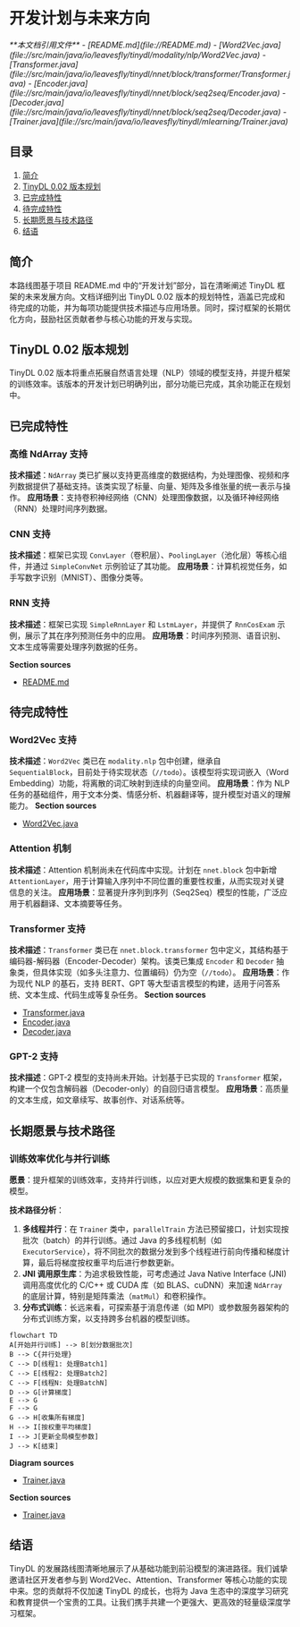 # 开发计划与未来方向

<cite>
**本文档引用文件**  
- [README.md](file://README.md)
- [Word2Vec.java](file://src/main/java/io/leavesfly/tinydl/modality/nlp/Word2Vec.java)
- [Transformer.java](file://src/main/java/io/leavesfly/tinydl/nnet/block/transformer/Transformer.java)
- [Encoder.java](file://src/main/java/io/leavesfly/tinydl/nnet/block/seq2seq/Encoder.java)
- [Decoder.java](file://src/main/java/io/leavesfly/tinydl/nnet/block/seq2seq/Decoder.java)
- [Trainer.java](file://src/main/java/io/leavesfly/tinydl/mlearning/Trainer.java)
</cite>

## 目录
1. [简介](#简介)
2. [TinyDL 0.02 版本规划](#tinydl-002-版本规划)
3. [已完成特性](#已完成特性)
4. [待完成特性](#待完成特性)
5. [长期愿景与技术路径](#长期愿景与技术路径)
6. [结语](#结语)

## 简介
本路线图基于项目 README.md 中的“开发计划”部分，旨在清晰阐述 TinyDL 框架的未来发展方向。文档详细列出 TinyDL 0.02 版本的规划特性，涵盖已完成和待完成的功能，并为每项功能提供技术描述与应用场景。同时，探讨框架的长期优化方向，鼓励社区贡献者参与核心功能的开发与实现。

## TinyDL 0.02 版本规划
TinyDL 0.02 版本将重点拓展自然语言处理（NLP）领域的模型支持，并提升框架的训练效率。该版本的开发计划已明确列出，部分功能已完成，其余功能正在规划中。

## 已完成特性

### 高维 NdArray 支持
**技术描述**：`NdArray` 类已扩展以支持更高维度的数据结构，为处理图像、视频和序列数据提供了基础支持。该类实现了标量、向量、矩阵及多维张量的统一表示与操作。
**应用场景**：支持卷积神经网络（CNN）处理图像数据，以及循环神经网络（RNN）处理时间序列数据。

### CNN 支持
**技术描述**：框架已实现 `ConvLayer`（卷积层）、`PoolingLayer`（池化层）等核心组件，并通过 `SimpleConvNet` 示例验证了其功能。
**应用场景**：计算机视觉任务，如手写数字识别（MNIST）、图像分类等。

### RNN 支持
**技术描述**：框架已实现 `SimpleRnnLayer` 和 `LstmLayer`，并提供了 `RnnCosExam` 示例，展示了其在序列预测任务中的应用。
**应用场景**：时间序列预测、语音识别、文本生成等需要处理序列数据的任务。

**Section sources**
- [README.md](file://README.md#L170-L173)

## 待完成特性

### Word2Vec 支持
**技术描述**：`Word2Vec` 类已在 `modality.nlp` 包中创建，继承自 `SequentialBlock`，目前处于待实现状态（`//todo`）。该模型将实现词嵌入（Word Embedding）功能，将离散的词汇映射到连续的向量空间。
**应用场景**：作为 NLP 任务的基础组件，用于文本分类、情感分析、机器翻译等，提升模型对语义的理解能力。
**Section sources**
- [Word2Vec.java](file://src/main/java/io/leavesfly/tinydl/modality/nlp/Word2Vec.java#L8-L13)

### Attention 机制
**技术描述**：Attention 机制尚未在代码库中实现。计划在 `nnet.block` 包中新增 `AttentionLayer`，用于计算输入序列中不同位置的重要性权重，从而实现对关键信息的关注。
**应用场景**：显著提升序列到序列（Seq2Seq）模型的性能，广泛应用于机器翻译、文本摘要等任务。

### Transformer 支持
**技术描述**：`Transformer` 类已在 `nnet.block.transformer` 包中定义，其结构基于编码器-解码器（Encoder-Decoder）架构。该类已集成 `Encoder` 和 `Decoder` 抽象类，但具体实现（如多头注意力、位置编码）仍为空（`//todo`）。
**应用场景**：作为现代 NLP 的基石，支持 BERT、GPT 等大型语言模型的构建，适用于问答系统、文本生成、代码生成等复杂任务。
**Section sources**
- [Transformer.java](file://src/main/java/io/leavesfly/tinydl/nnet/block/transformer/Transformer.java#L17-L46)
- [Encoder.java](file://src/main/java/io/leavesfly/tinydl/nnet/block/seq2seq/Encoder.java#L1-L14)
- [Decoder.java](file://src/main/java/io/leavesfly/tinydl/nnet/block/seq2seq/Decoder.java#L1-L19)

### GPT-2 支持
**技术描述**：GPT-2 模型的支持尚未开始。计划基于已实现的 `Transformer` 框架，构建一个仅包含解码器（Decoder-only）的自回归语言模型。
**应用场景**：高质量的文本生成，如文章续写、故事创作、对话系统等。

## 长期愿景与技术路径

### 训练效率优化与并行训练
**愿景**：提升框架的训练效率，支持并行训练，以应对更大规模的数据集和更复杂的模型。

**技术路径分析**：
1.  **多线程并行**：在 `Trainer` 类中，`parallelTrain` 方法已预留接口，计划实现按批次（batch）的并行训练。通过 Java 的多线程机制（如 `ExecutorService`），将不同批次的数据分发到多个线程进行前向传播和梯度计算，最后将梯度按权重平均后进行参数更新。
2.  **JNI 调用原生库**：为追求极致性能，可考虑通过 Java Native Interface (JNI) 调用高度优化的 C/C++ 或 CUDA 库（如 BLAS、cuDNN）来加速 `NdArray` 的底层计算，特别是矩阵乘法（`matMul`）和卷积操作。
3.  **分布式训练**：长远来看，可探索基于消息传递（如 MPI）或参数服务器架构的分布式训练方案，以支持跨多台机器的模型训练。

```mermaid
flowchart TD
A[开始并行训练] --> B[划分数据批次]
B --> C{并行处理}
C --> D[线程1: 处理Batch1]
C --> E[线程2: 处理Batch2]
C --> F[线程N: 处理BatchN]
D --> G[计算梯度]
E --> G
F --> G
G --> H[收集所有梯度]
H --> I[按权重平均梯度]
I --> J[更新全局模型参数]
J --> K[结束]
```

**Diagram sources**
- [Trainer.java](file://src/main/java/io/leavesfly/tinydl/mlearning/Trainer.java#L58-L61)

**Section sources**
- [Trainer.java](file://src/main/java/io/leavesfly/tinydl/mlearning/Trainer.java#L58-L61)

## 结语
TinyDL 的发展路线图清晰地展示了从基础功能到前沿模型的演进路径。我们诚挚邀请社区开发者参与到 Word2Vec、Attention、Transformer 等核心功能的实现中来。您的贡献将不仅加速 TinyDL 的成长，也将为 Java 生态中的深度学习研究和教育提供一个宝贵的工具。让我们携手共建一个更强大、更高效的轻量级深度学习框架。